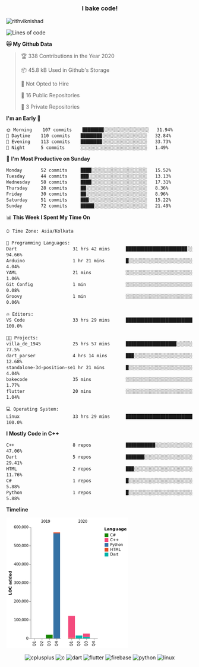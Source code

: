 <h3 align="center">I bake code!</h3>

<p align="left"> <img src="https://komarev.com/ghpvc/?username=rithviknishad" alt="rithviknishad" /> </p>

<!--START_SECTION:waka-->
![Lines of code](https://img.shields.io/badge/From%20Hello%20World%20I%27ve%20Written-23.2%20million%20lines%20of%20code-blue)

**🐱 My Github Data** 

> 🏆 338 Contributions in the Year 2020
 > 
> 📦 45.8 kB Used in Github's Storage 
 > 
> 🚫 Not Opted to Hire
 > 
> 📜 16 Public Repositories
 > 
> 🔑 3 Private Repositories 

**I'm an Early 🐤** 

```text
🌞 Morning    107 commits    ████████░░░░░░░░░░░░░░░░░   31.94% 
🌆 Daytime    110 commits    ████████░░░░░░░░░░░░░░░░░   32.84% 
🌃 Evening    113 commits    ████████░░░░░░░░░░░░░░░░░   33.73% 
🌙 Night      5 commits      ░░░░░░░░░░░░░░░░░░░░░░░░░   1.49%

```
📅 **I'm Most Productive on Sunday** 

```text
Monday       52 commits     ████░░░░░░░░░░░░░░░░░░░░░   15.52% 
Tuesday      44 commits     ███░░░░░░░░░░░░░░░░░░░░░░   13.13% 
Wednesday    58 commits     ████░░░░░░░░░░░░░░░░░░░░░   17.31% 
Thursday     28 commits     ██░░░░░░░░░░░░░░░░░░░░░░░   8.36% 
Friday       30 commits     ██░░░░░░░░░░░░░░░░░░░░░░░   8.96% 
Saturday     51 commits     ███░░░░░░░░░░░░░░░░░░░░░░   15.22% 
Sunday       72 commits     █████░░░░░░░░░░░░░░░░░░░░   21.49%

```


📊 **This Week I Spent My Time On** 

```text
⌚︎ Time Zone: Asia/Kolkata

💬 Programming Languages: 
Dart                     31 hrs 42 mins      ███████████████████████░░   94.66% 
Arduino                  1 hr 21 mins        █░░░░░░░░░░░░░░░░░░░░░░░░   4.04% 
YAML                     21 mins             ░░░░░░░░░░░░░░░░░░░░░░░░░   1.06% 
Git Config               1 min               ░░░░░░░░░░░░░░░░░░░░░░░░░   0.08% 
Groovy                   1 min               ░░░░░░░░░░░░░░░░░░░░░░░░░   0.06%

🔥 Editors: 
VS Code                  33 hrs 29 mins      █████████████████████████   100.0%

🐱‍💻 Projects: 
villa_de_1945            25 hrs 57 mins      ███████████████████░░░░░░   77.5% 
dart_parser              4 hrs 14 mins       ███░░░░░░░░░░░░░░░░░░░░░░   12.68% 
standalone-3d-position-se1 hr 21 mins        █░░░░░░░░░░░░░░░░░░░░░░░░   4.04% 
bakecode                 35 mins             ░░░░░░░░░░░░░░░░░░░░░░░░░   1.77% 
flutter                  20 mins             ░░░░░░░░░░░░░░░░░░░░░░░░░   1.04%

💻 Operating System: 
Linux                    33 hrs 29 mins      █████████████████████████   100.0%

```

**I Mostly Code in C++** 

```text
C++                      8 repos             ███████████░░░░░░░░░░░░░░   47.06% 
Dart                     5 repos             ███████░░░░░░░░░░░░░░░░░░   29.41% 
HTML                     2 repos             ███░░░░░░░░░░░░░░░░░░░░░░   11.76% 
C#                       1 repos             █░░░░░░░░░░░░░░░░░░░░░░░░   5.88% 
Python                   1 repos             █░░░░░░░░░░░░░░░░░░░░░░░░   5.88%

```


**Timeline**

![Chart not found](https://github.com/rithviknishad/rithviknishad/blob/master/charts/bar_graph.png) 


<!--END_SECTION:waka-->

<p align="center">
  <img src="https://devicons.github.io/devicon/devicon.git/icons/cplusplus/cplusplus-original.svg" alt="cplusplus" width="30" height="30"/>
  <img src="https://devicons.github.io/devicon/devicon.git/icons/c/c-original.svg" alt="c" width="30" height="30"/>
  <img src="https://www.vectorlogo.zone/logos/dartlang/dartlang-icon.svg" alt="dart" width="30" height="30"/>
  <img src="https://www.vectorlogo.zone/logos/flutterio/flutterio-icon.svg" alt="flutter" width="30" height="30"/> 
  <img src="https://www.vectorlogo.zone/logos/firebase/firebase-icon.svg" alt="firebase" width="30" height="30"/> 
  <img src="https://devicons.github.io/devicon/devicon.git/icons/python/python-original.svg" alt="python" width="30" height="30"/> 
  <img src="https://devicons.github.io/devicon/devicon.git/icons/linux/linux-original.svg" alt="linux" width="30" height="30"/> 
</p>
